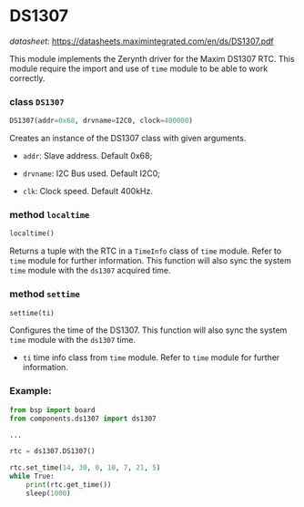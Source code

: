 # DS1307

_datasheet_: <https://datasheets.maximintegrated.com/en/ds/DS1307.pdf>

This module implements the Zerynth driver for the Maxim DS1307 RTC. This module require the import and use of `time` module to be able to work correctly.

### class `DS1307`
```python
DS1307(addr=0x68, drvname=I2C0, clock=400000)
```
Creates an instance of the DS1307 class with given arguments.

* `addr`: Slave address. Default 0x68;

* `drvname`: I2C Bus used. Default I2C0;

* `clk`: Clock speed. Default 400kHz.

### method `localtime`
```python
localtime()
```
Returns a tuple with the RTC in a `TimeInfo` class of `time` module.  Refer to `time` module for further information.
This function will also sync the system `time` module with the `ds1307` acquired time.

### method `settime`
```python
settime(ti)
```
Configures the time of the DS1307. This function will also sync the system `time` module with the `ds1307` time.

* `ti` time info class from `time` module. Refer to `time` module for further information.

### Example:
```python
from bsp import board
from components.ds1307 import ds1307

...

rtc = ds1307.DS1307()

rtc.set_time(14, 30, 0, 10, 7, 21, 5)
while True:
    print(rtc.get_time())
    sleep(1000)
```

